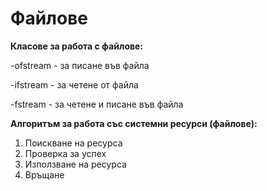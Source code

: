 # Файлове

**Класове за работа с файлове:**

-ofstream - за писане във файла

-ifstream - за четене от файла

-fstream - за четене и писане във файла

**Алгоритъм за работа със системни ресурси (файлове):**

1) Поискване на ресурса
2) Проверка за успех
3) Използване на ресурса
4) Връщане




